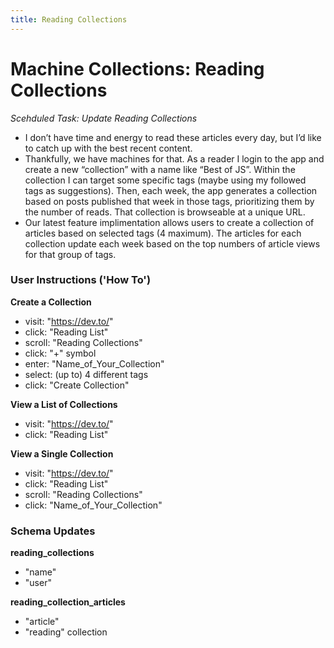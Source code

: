 ```yaml
---
title: Reading Collections
---
```


# Machine Collections: Reading Collections

_Scehduled Task: Update Reading Collections_

- I don’t have time and energy to read these articles every day, but I’d like to
  catch up with the best recent content.
- Thankfully, we have machines for that. As a reader I login to the app and
  create a new “collection” with a name like “Best of JS”. Within the collection
  I can target some specific tags (maybe using my followed tags as suggestions).
  Then, each week, the app generates a collection based on posts published that
  week in those tags, prioritizing them by the number of reads. That collection
  is browseable at a unique URL.
- Our latest feature implimentation allows users to create a collection of
  articles based on selected tags (4 maximum). The articles for each collection
  update each week based on the top numbers of article views for that group of
  tags.

### User Instructions ('How To')

**Create a Collection**

- visit: "https://dev.to/"
- click: "Reading List"
- scroll: "Reading Collections"
- click: "+" symbol
- enter: "Name_of_Your_Collection"
- select: (up to) 4 different tags
- click: "Create Collection"

**View a List of Collections**

- visit: "https://dev.to/"
- click: "Reading List"

**View a Single Collection**

- visit: "https://dev.to/"
- click: "Reading List"
- scroll: "Reading Collections"
- click: "Name_of_Your_Collection"

### Schema Updates

**reading_collections**

- "name"
- "user"

**reading_collection_articles**

- "article"
- "reading" collection
